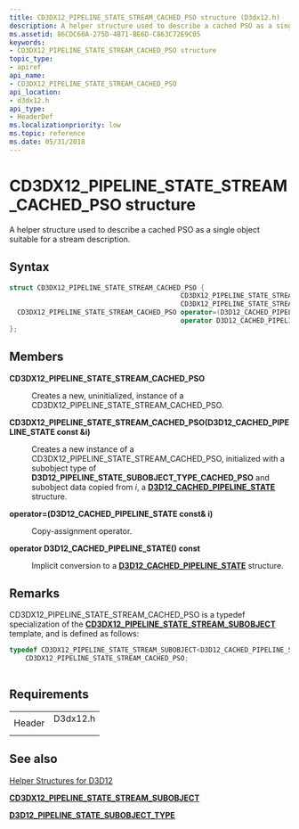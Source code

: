 ```yaml
---
title: CD3DX12_PIPELINE_STATE_STREAM_CACHED_PSO structure (D3dx12.h)
description: A helper structure used to describe a cached PSO as a single object suitable for a stream description.
ms.assetid: 86CDC60A-275D-4B71-BE6D-C863C72E9C05
keywords:
- CD3DX12_PIPELINE_STATE_STREAM_CACHED_PSO structure
topic_type:
- apiref
api_name:
- CD3DX12_PIPELINE_STATE_STREAM_CACHED_PSO
api_location:
- d3dx12.h
api_type:
- HeaderDef
ms.localizationpriority: low
ms.topic: reference
ms.date: 05/31/2018
---
```


# CD3DX12\_PIPELINE\_STATE\_STREAM\_CACHED\_PSO structure

A helper structure used to describe a cached PSO as a single object suitable for a stream description.

## Syntax


```C++
struct CD3DX12_PIPELINE_STATE_STREAM_CACHED_PSO {
                                           CD3DX12_PIPELINE_STATE_STREAM_CACHED_PSO;
                                           CD3DX12_PIPELINE_STATE_STREAM_CACHED_PSO(D3D12_CACHED_PIPELINE_STATE const &i);
  CD3DX12_PIPELINE_STATE_STREAM_CACHED_PSO operator=(D3D12_CACHED_PIPELINE_STATE const& i);
                                           operator D3D12_CACHED_PIPELINE_STATE() const;
};
```



## Members

<dl> <dt>

**CD3DX12\_PIPELINE\_STATE\_STREAM\_CACHED\_PSO**
</dt> <dd>

Creates a new, uninitialized, instance of a CD3DX12\_PIPELINE\_STATE\_STREAM\_CACHED\_PSO.

</dd> <dt>

**CD3DX12\_PIPELINE\_STATE\_STREAM\_CACHED\_PSO(D3D12\_CACHED\_PIPELINE\_STATE const &i)**
</dt> <dd>

Creates a new instance of a CD3DX12\_PIPELINE\_STATE\_STREAM\_CACHED\_PSO, initialized with a subobject type of **D3D12\_PIPELINE\_STATE\_SUBOBJECT\_TYPE\_CACHED\_PSO** and subobject data copied from *i*, a [**D3D12\_CACHED\_PIPELINE\_STATE**](/windows/desktop/api/d3d12/ns-d3d12-d3d12_cached_pipeline_state) structure.

</dd> <dt>

**operator=(D3D12\_CACHED\_PIPELINE\_STATE const& i)**
</dt> <dd>

Copy-assignment operator.

</dd> <dt>

**operator D3D12\_CACHED\_PIPELINE\_STATE() const**
</dt> <dd>

Implicit conversion to a [**D3D12\_CACHED\_PIPELINE\_STATE**](/windows/desktop/api/d3d12/ns-d3d12-d3d12_cached_pipeline_state) structure.

</dd> </dl>

## Remarks

CD3DX12\_PIPELINE\_STATE\_STREAM\_CACHED\_PSO is a typedef specialization of the [**CD3DX12\_PIPELINE\_STATE\_STREAM\_SUBOBJECT**](cd3dx12-pipeline-state-stream-subobject.md) template, and is defined as follows:


```C++
typedef CD3DX12_PIPELINE_STATE_STREAM_SUBOBJECT<D3D12_CACHED_PIPELINE_STATE, D3D12_PIPELINE_STATE_SUBOBJECT_TYPE_CACHED_PSO>
    CD3DX12_PIPELINE_STATE_STREAM_CACHED_PSO;
          
```



## Requirements



|                   |                                                                                     |
|-------------------|-------------------------------------------------------------------------------------|
| Header<br/> | <dl> <dt>D3dx12.h</dt> </dl> |



## See also

<dl> <dt>

[Helper Structures for D3D12](helper-structures-for-d3d12.md)
</dt> <dt>

[**CD3DX12\_PIPELINE\_STATE\_STREAM\_SUBOBJECT**](cd3dx12-pipeline-state-stream-subobject.md)
</dt> <dt>

[**D3D12\_PIPELINE\_STATE\_SUBOBJECT\_TYPE**](https://docs.microsoft.com/windows/desktop/api/d3d12/ne-d3d12-d3d12_pipeline_state_subobject_type)
</dt> </dl>

 

 






